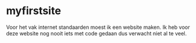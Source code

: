 # myfirstsite
Voor het vak internet standaarden moest ik een website maken. Ik heb voor deze website nog nooit iets met code gedaan dus verwacht niet al te veel.
